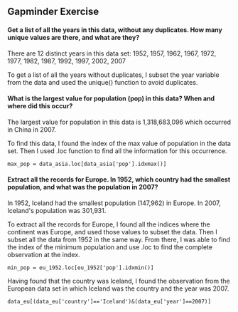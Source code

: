 ## Gapminder Exercise

#### Get a list of all the years in this data, without any duplicates. How many unique values are there, and what are they?

There are 12 distinct years in this data set:
1952, 1957, 1962, 1967, 1972, 1977, 1982, 1987, 1992, 1997, 2002, 2007

To get a list of all the years without duplicates, I subset the year variable from the data and used the unique() function to avoid duplicates. 

#### What is the largest value for population (pop) in this data? When and where did this occur?

The largest value for population in this data is 1,318,683,096 which occurred in China in 2007.

To find this data, I found the index of the max value of population in the data set. Then I used .loc function to find all the information for this occurrence. 

```
max_pop = data_asia.loc[data_asia['pop'].idxmax()]
```

#### Extract all the records for Europe. In 1952, which country had the smallest population, and what was the population in 2007?

In 1952, Iceland had the smallest population (147,962) in Europe. In 2007, Iceland's population was 301,931.

To extract all the records for Europe, I found all the indices where the continent was Europe, and used those values to subset the data. Then I subset all the data from 1952 
in the same way. From there, I was able to find the index of the minimum population and use .loc to find the complete observation at the index.
```
min_pop = eu_1952.loc[eu_1952['pop'].idxmin()]
```
Having found that the country was Iceland, I found the observation from the European data set in which Iceland was the country and the year was 2007. 
```
data_eu[(data_eu['country']=='Iceland')&(data_eu['year']==2007)]
```
